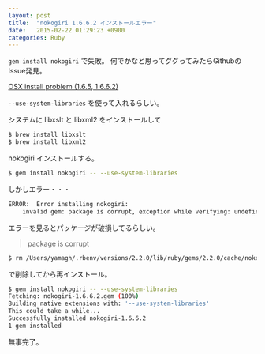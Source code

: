 ```yaml
---
layout: post
title:  "nokogiri 1.6.6.2 インストールエラー"
date:   2015-02-22 01:29:23 +0900
categories: Ruby
---
```

`gem install nokogiri` で失敗。
何でかなと思ってググってみたらGithubのIssue発見。

[OSX install problem (1.6.5, 1.6.6.2)](https://github.com/sparklemotion/nokogiri/issues/1231)

`--use-system-libraries` を使って入れるらしい。

システムに libxslt と libxml2 をインストールして

```bash
$ brew install libxslt
$ brew install libxml2
```

nokogiri インストールする。

```bash
$ gem install nokogiri -- --use-system-libraries
```

しかしエラー・・・

```bash
ERROR:  Error installing nokogiri:
	invalid gem: package is corrupt, exception while verifying: undefined method `size' for nil:NilClass (NoMethodError) in /Users/yamagh/.rbenv/versions/2.2.0/lib/ruby/gems/2.2.0/cache/nokogiri-1.6.6.2.gem
```

エラーを見るとパッケージが破損してるらしい。

> package is corrupt

```bash
$ rm /Users/yamagh/.rbenv/versions/2.2.0/lib/ruby/gems/2.2.0/cache/nokogiri-1.6.6.2.gem
```

で削除してから再インストール。

```bash
$ gem install nokogiri -- --use-system-libraries
Fetching: nokogiri-1.6.6.2.gem (100%)
Building native extensions with: '--use-system-libraries'
This could take a while...
Successfully installed nokogiri-1.6.6.2
1 gem installed
```

無事完了。

